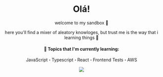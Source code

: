 <h1 align="center">Olá!</h1>

<div align="center">
  <p>welcome to my sandbox 🌵</p>
  <p>here you'll find a mixer of aleatory knowloges, but trust me is the way that i learning things 👾</p>
  <h4>🌱 Topics that I'm currently learning: </h4>
  <p>JavaScript ॰ Typescript ॰ React ॰ Frontend Tests ॰ AWS </p>
</div>

<div align="center">
  <a href="https://www.linkedin.com/in/marcosnto/"><img src="https://img.shields.io/badge/LinkedIn-0077B5?style=for-the-badge&logo=linkedin&logoColor=white" /></a>
  <!--
    <a href="https://twitter.com/marcoznto"><img src="https://img.shields.io/badge/Twitter-1DA1F2?style=for-the-badge&logo=twitter&logoColor=white" /></a>
  -->
</div>


